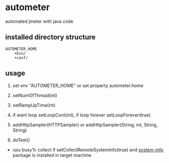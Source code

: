 # autometer
automated jmeter with java code

## installed directory structure

    AUTOMETER_HOME
        +bin/
        +conf/

## usage

1. set env "AUTOMETER_HOME" or set property autometer.home

2. setNumOfThread(int)

3. setRampUpTime(int)

4. if want loop setLoopCont(int), if loop forever setLoopForever(true)

4. addHttpSampler(HTTPSampler) or addHttpSampler(String, int, String, String)

5. doTest()

* cpu busy% collect if setCollectRemoteSystemInfo(true) and [system-info](https://github.com/angelndevil2/system-info) package is installed in target machine